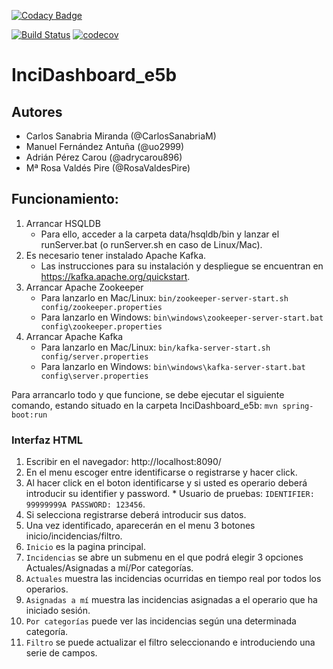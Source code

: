 [![Codacy Badge](https://api.codacy.com/project/badge/Grade/2d1976960db9415892b85d741bb4a336)](https://www.codacy.com/app/jelabra/InciDashboard_e5b?utm_source=github.com&amp;utm_medium=referral&amp;utm_content=Arquisoft/InciDashboard_e5b&amp;utm_campaign=Badge_Grade)

[![Build Status](https://travis-ci.org/Arquisoft/InciDashboard_e5b.svg?branch=master)](https://travis-ci.org/Arquisoft/InciDashboard_e5b)
[![codecov](https://codecov.io/gh/Arquisoft/InciDashboard_e5b/branch/master/graph/badge.svg)](https://codecov.io/gh/Arquisoft/InciDashboard_e5b)


# InciDashboard_e5b

## Autores
- Carlos Sanabria Miranda (@CarlosSanabriaM)
- Manuel Fernández Antuña (@uo2999)
- Adrián Pérez Carou (@adrycarou896)
- Mª Rosa Valdés Pire (@RosaValdesPire)


## Funcionamiento:

1. Arrancar HSQLDB
   * Para ello, acceder a la carpeta data/hsqldb/bin y lanzar el runServer.bat (o runServer.sh en caso de Linux/Mac).
2. Es necesario tener instalado Apache Kafka. 
   * Las instrucciones para su instalación y despliegue se encuentran en https://kafka.apache.org/quickstart.
2. Arrancar Apache Zookeeper
   * Para lanzarlo en Mac/Linux: ``bin/zookeeper-server-start.sh config/zookeeper.properties``
   * Para lanzarlo en Windows: ``bin\windows\zookeeper-server-start.bat config\zookeeper.properties``
3. Arrancar Apache Kafka
   * Para lanzarlo en Mac/Linux: ``bin/kafka-server-start.sh config/server.properties``
   * Para lanzarlo en Windows: ``bin\windows\kafka-server-start.bat config\server.properties``

Para arrancarlo todo y que funcione, se debe ejecutar el siguiente comando, estando situado en la carpeta InciDashboard_e5b:
``mvn spring-boot:run``

   
### Interfaz HTML
  1. Escribir en el navegador: http://localhost:8090/ 
  2. En el menu escoger entre identificarse o registrarse y hacer click.
  3. Al hacer click en el boton identificarse y si usted es operario deberá introducir su identifier y password.
    * Usuario de pruebas: ``IDENTIFIER: 99999999A PASSWORD: 123456``.
  4. Si selecciona registrarse deberá introducir sus datos.
  5. Una vez identificado, aparecerán en el menu 3 botones inicio/incidencias/filtro.
  6. ``Inicio`` es la pagina principal.
  7. ``Incidencias`` se abre un submenu en el que podrá elegir 3 opciones Actuales/Asignadas a mí/Por categorías.
  8. ``Actuales`` muestra las incidencias ocurridas en tiempo real por todos los operarios.
  9. ``Asignadas a mí`` muestra las incidencias asignadas a el operario que ha iniciado sesión.
  10. ``Por categorías`` puede ver las incidencias según una determinada categoría.
  11. ``Filtro`` se puede actualizar el filtro seleccionando e introduciendo una serie de campos.
  
  
